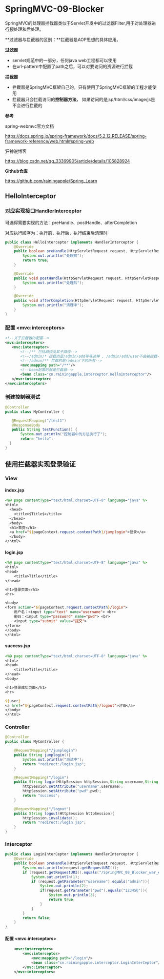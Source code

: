 # SpringMVC-09-Blocker

SpringMVC的处理器拦截器类似于Servlet开发中的过滤器Filter,用于对处理器进行预处理和后处理。

**过滤器与拦截器的区别：**拦截器是AOP思想的具体应用。

**过滤器**

- servlet规范中的一部分，任何java web工程都可以使用
- 在url-pattern中配置了path之后，可以对要访问的资源进行拦截

**拦截器** 

- 拦截器是SpringMVC框架自己的，只有使用了SpringMVC框架的工程才能使用
- 拦截器只会拦截访问的**控制器方法**， 如果访问的是jsp/html/css/image/js是不会进行拦截的

<!--more-->

**参考**

spring-webmvc官方文档

https://docs.spring.io/spring-framework/docs/5.2.12.RELEASE/spring-framework-reference/web.html#spring-web

狂神说博客

https://blog.csdn.net/qq_33369905/article/details/105828924

**Github仓库**

https://github.com/rainingapple/Spring_Learn

## HelloInterceptor

### 对应实现接口HandlerInterceptor

可选得需要实现的方法：preHandle、postHandle、afterCompletion

对应执行顺序为：执行前，执行后，执行结束后清理时

```java
public class HelloInterceptor implements HandlerInterceptor {
    @Override
    public boolean preHandle(HttpServletRequest request, HttpServletResponse response, Object handler) throws Exception {
        System.out.println("处理前");
        return true;
    }

    @Override
    public void postHandle(HttpServletRequest request, HttpServletResponse response, Object handler, ModelAndView modelAndView) throws Exception {
        System.out.println("处理后");
    }

    @Override
    public void afterCompletion(HttpServletRequest request, HttpServletResponse response, Object handler, Exception ex) throws Exception {
        System.out.println("清理中");
    }
}
```

### 配置 \<mvc:interceptors> 

```xml
<!--关于拦截器的配置-->
<mvc:interceptors>
   <mvc:interceptor>
       <!--/** 包括路径及其子路径-->
       <!--/admin/* 拦截的是/admin/add等等这种 , /admin/add/user不会被拦截-->
       <!--/admin/** 拦截的是/admin/下的所有-->
       <mvc:mapping path="/**"/>
       <!--bean配置的就是拦截器-->
       <bean class="cn.rainingapple.interceptor.HelloInterceptor"/>
   </mvc:interceptor>
</mvc:interceptors>
```

### 创建控制器测试

```java
@Controller
public class MyController {

   @RequestMapping("/test1")
   @ResponseBody
   public String testFunction() {
       System.out.println("控制器中的方法执行了");
       return "hello";
  }
}
```

## 使用拦截器实现登录验证

### View

#### index.jsp

```jsp
<%@ page contentType="text/html;charset=UTF-8" language="java" %>
<html>
  <head>
    <title>$Title$</title>
  </head>
  <body>
  <h1>首页</h1>
  <a href="${pageContext.request.contextPath}/jumplogin">登录</a>
  </body>
</html>
```

#### login.jsp

```jsp
<%@ page contentType="text/html;charset=UTF-8" language="java" %>
<html>
<head>
    <title>Title</title>
</head>

<h1>登录页面</h1>
<hr>

<body>
<form action="${pageContext.request.contextPath}/login">
    用户名：<input type="text" name="username"> <br>
    密码：<input type="password" name="pwd"> <br>
    <input type="submit" value="提交">
</form>
</body>
</html>
```

#### success.jsp

```jsp
<%@ page contentType="text/html;charset=UTF-8" language="java" %>
<html>
<head>
    <title>Title</title>
</head>
<body>

<h1>登录成功页面</h1>
<hr>

${user}
<a href="${pageContext.request.contextPath}/logout">注销</a>
</body>
</html>
```

### Controller

```java
@Controller
public class MyController {

    @RequestMapping("/jumplogin")
    public String jumplogin(){
        System.out.println("测试中");
        return "redirect:/login.jsp";
    }

    @RequestMapping("/login")
    public String login(HttpSession httpSession,String username,String pwd){
        httpSession.setAttribute("username",username);
        httpSession.setAttribute("pwd",pwd);
        return "success";
    }

    @RequestMapping("/logout")
    public String logout(HttpSession httpSession){
        httpSession.invalidate();
        return "redirect:/login.jsp";
    }
}
```

### Interceptor

```java
public class LoginInterCeptor implements HandlerInterceptor {
    @Override
    public boolean preHandle(HttpServletRequest request, HttpServletResponse response, Object handler) throws Exception {
        System.out.println(request.getRequestURI());
        if (request.getRequestURI().equals("/SpringMVC_09_Blocker_war_exploded/login")){
            System.out.println(1);
            if (request.getParameter("username").equals("admin")){
                System.out.println(2);
                if(request.getParameter("pwd").equals("123456")){
                    System.out.println(3);
                    return true;
                }
            }
        }
        return false;
    }
}
```

#### 配置 \<mvc:interceptors>

```xml
    <mvc:interceptors>
        <mvc:interceptor>
            <mvc:mapping path="/login"/>
            <bean class="cn.rainingapple.interceptor.LoginInterCeptor"/>
        </mvc:interceptor>
    </mvc:interceptors>
```

